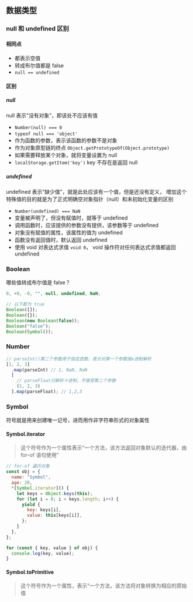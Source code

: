 ## 数据类型

### null 和 undefined 区别

#### 相同点

- 都表示空值
- 转成布尔值都是 false
- `null == undefined`

#### 区别

##### null

null 表示"没有对象"，即该处不应该有值

- `Number(null) === 0`
- `typeof null === 'object'`
- 作为函数的参数，表示该函数的参数不是对象
- 作为对象原型链的终点 `Object.getPrototypeOf(Object.prototype)`
- 如果需要释放某个对象，就将变量设置为 null
- `localStorage.getItem('key')` key 不存在是返回 null

##### undefined

undefined 表示"缺少值"，就是此处应该有一个值，但是还没有定义， 增加这个特殊值的目的就是为了正式明确空对象指针（null）和未初始化变量的区别

- `Number(undefined) === NaN`
- 变量被声明了，但没有赋值时，就等于 undefined
- 调用函数时，应该提供的参数没有提供，该参数等于 undefined
- 对象没有赋值的属性，该属性的值为 undefined
- 函数没有返回值时，默认返回 undefined
- 使用 void 对表达式求值 `void 0`， void 操作符对任何表达式求值都返回 undefined

### Boolean

哪些值转成布尔值是 false？

```js
0, +0, -0, "", null, undefined, NaN;

// 以下都为 true
Boolean([]);
Boolean({});
Boolean(new Boolean(false));
Boolean("false");
Boolean(Symbol());
```

### Number

```js
// parseInt()第二个参数用于指定底数，表示对第一个参数按x进制解析
[1, 2, 3]
  .map(parseInt) // 1, NaN, NaN
  [
    // parseFloat只解析十进制，不接受第二个参数
    (1, 2, 3)
  ].map(parseFloat); // 1,2,3
```

### Symbol

符号就是用来创建唯一记号，进而用作非字符串形式的对象属性

#### Symbol.iterator

> 这个符号作为一个属性表示“一个方法，该方法返回对象默认的迭代器，由 for-of 语句使用”

```js
// for-of 遍历对象
const obj = {
  name: "Symbol",
  age: 20,
  *[Symbol.iterator]() {
    let keys = Object.keys(this);
    for (let i = 0; i < keys.length; i++) {
      yield {
        key: keys[i],
        value: this[keys[i]],
      };
    }
  },
};

for (const { key, value } of obj) {
  console.log(key, value);
}
```

#### Symbol.toPrimitive

> 这个符号作为一个属性，表示“一个方法，该方法将对象转换为相应的原始值
